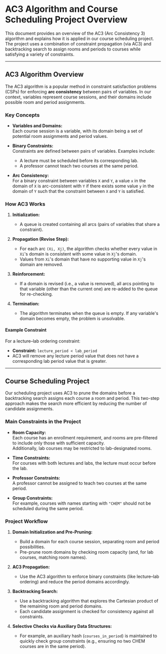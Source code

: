 # AC3 Algorithm and Course Scheduling Project Overview

This document provides an overview of the AC3 (Arc Consistency 3) algorithm and explains how it is applied in our course scheduling project. The project uses a combination of constraint propagation (via AC3) and backtracking search to assign rooms and periods to courses while satisfying a variety of constraints.

---

## AC3 Algorithm Overview

The AC3 algorithm is a popular method in constraint satisfaction problems (CSPs) for enforcing **arc consistency** between pairs of variables. In our context, variables represent course sessions, and their domains include possible room and period assignments.

### Key Concepts

- **Variables and Domains:**  
  Each course session is a variable, with its domain being a set of potential room assignments and period values.

- **Binary Constraints:**  
  Constraints are defined between pairs of variables. Examples include:
  - A lecture must be scheduled before its corresponding lab.
  - A professor cannot teach two courses at the same period.

- **Arc Consistency:**  
  For a binary constraint between variables `X` and `Y`, a value `x` in the domain of `X` is arc-consistent with `Y` if there exists some value `y` in the domain of `Y` such that the constraint between `X` and `Y` is satisfied.

### How AC3 Works

1. **Initialization:**  
   - A queue is created containing all arcs (pairs of variables that share a constraint).

2. **Propagation (Revise Step):**  
   - For each arc `(Xi, Xj)`, the algorithm checks whether every value in `Xi`'s domain is consistent with some value in `Xj`'s domain.
   - Values from `Xi`'s domain that have no supporting value in `Xj`'s domain are removed.

3. **Reinforcement:**  
   - If a domain is revised (i.e., a value is removed), all arcs pointing to that variable (other than the current one) are re-added to the queue for re-checking.

4. **Termination:**  
   - The algorithm terminates when the queue is empty. If any variable's domain becomes empty, the problem is unsolvable.

#### Example Constraint
For a lecture–lab ordering constraint:
- **Constraint:** `lecture_period < lab_period`
- AC3 will remove any lecture period value that does not have a corresponding lab period value that is greater.

---

## Course Scheduling Project

Our scheduling project uses AC3 to prune the domains before a backtracking search assigns each course a room and period. This two-step approach makes the search more efficient by reducing the number of candidate assignments.

### Main Constraints in the Project

- **Room Capacity:**  
  Each course has an enrollment requirement, and rooms are pre-filtered to include only those with sufficient capacity.  
  Additionally, lab courses may be restricted to lab-designated rooms.

- **Time Constraints:**  
  For courses with both lectures and labs, the lecture must occur before the lab.

- **Professor Constraints:**  
  A professor cannot be assigned to teach two courses at the same period.

- **Group Constraints:**  
  For example, courses with names starting with `"CHEM"` should not be scheduled during the same period.

### Project Workflow

1. **Domain Initialization and Pre-Pruning:**  
   - Build a domain for each course session, separating room and period possibilities.
   - Pre-prune room domains by checking room capacity (and, for lab courses, matching room names).

2. **AC3 Propagation:**  
   - Use the AC3 algorithm to enforce binary constraints (like lecture–lab ordering) and reduce the period domains accordingly.

3. **Backtracking Search:**  
   - Use a backtracking algorithm that explores the Cartesian product of the remaining room and period domains.
   - Each candidate assignment is checked for consistency against all constraints.

4. **Selective Checks via Auxiliary Data Structures:**  
   - For example, an auxiliary hash (`courses_in_period`) is maintained to quickly check group constraints (e.g., ensuring no two CHEM courses are in the same period).


